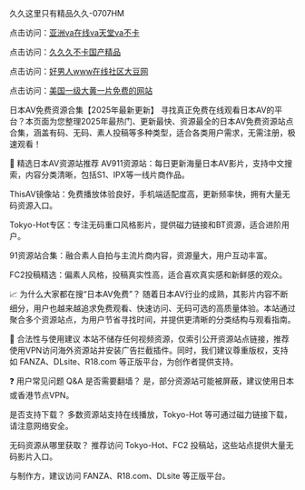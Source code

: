 久久这里只有精品久久-0707HM

点击访问：<a href="https://tfda.pages.dev/">亚洲va在线va天堂va不卡</a>

点击访问：<a href="https://bsdf-5f5.pages.dev/">久久久不卡国产精品</a>

点击访问：<a href="https://cfad.pages.dev/">好男人www在线社区大豆网</a>

点击访问：<a href="https://gfd-5xg.pages.dev/">美国一级大黄一片免费的网站</a>

日本AV免费资源合集【2025年最新更新】
寻找真正免费在线观看日本AV的平台？本页面为您整理2025年最热门、更新最快、资源最全的日本AV免费资源站点合集，涵盖有码、无码、素人投稿等多种类型，适合各类用户需求，无需注册，极速观看！

🌟 精选日本AV资源站推荐
AV911资源站：每日更新海量日本AV影片，支持中文搜索，内容分类清晰，包括S1、IPX等一线片商作品。

ThisAV镜像站：免费播放体验良好，手机端适配度高，更新频率快，拥有大量无码资源入口。

Tokyo-Hot专区：专注无码重口风格影片，提供磁力链接和BT资源，适合进阶用户。

91资源站合集：融合素人自拍与主流片商内容，资源量大，用户互动丰富。

FC2投稿精选：偏素人风格，投稿真实性高，适合喜欢真实感和新鲜感的观众。

📈 为什么大家都在搜“日本AV免费”？
随着日本AV行业的成熟，其影片内容不断细分，用户也越来越追求免费观看、快速访问、无码可选的高质量体验。本站通过聚合多个资源站点，为用户节省寻找时间，并提供更清晰的分类结构与观看指南。

🧭 合法性与使用建议
本站不储存任何视频资源，仅索引公开资源站点链接，推荐使用VPN访问海外资源站并安装广告拦截插件。同时，我们建议尊重版权，支持如 FANZA、DLsite、R18.com 等正版平台，为创作者提供支持。

❓ 用户常见问题 Q&A
是否需要翻墙？
是，部分资源站可能被屏蔽，建议使用日本或香港节点VPN。

是否支持下载？
多数资源站支持在线播放，Tokyo-Hot 等可通过磁力链接下载，请注意网络安全。

无码资源从哪里获取？
推荐访问 Tokyo-Hot、FC2 投稿站，这些站点提供大量无码影片入口。

与制作方，建议访问 FANZA、R18.com、DLsite 等正版平台。
<span style="display:none;">[Canonical link](）</span>
